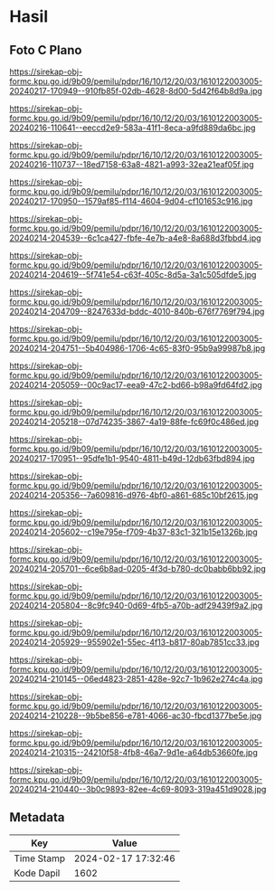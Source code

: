# Hasil

## Foto C Plano

https://sirekap-obj-formc.kpu.go.id/9b09/pemilu/pdpr/16/10/12/20/03/1610122003005-20240217-170949--910fb85f-02db-4628-8d00-5d42f64b8d9a.jpg

https://sirekap-obj-formc.kpu.go.id/9b09/pemilu/pdpr/16/10/12/20/03/1610122003005-20240216-110641--eeccd2e9-583a-41f1-8eca-a9fd889da6bc.jpg

https://sirekap-obj-formc.kpu.go.id/9b09/pemilu/pdpr/16/10/12/20/03/1610122003005-20240216-110737--18ed7158-63a8-4821-a993-32ea21eaf05f.jpg

https://sirekap-obj-formc.kpu.go.id/9b09/pemilu/pdpr/16/10/12/20/03/1610122003005-20240217-170950--1579af85-f114-4604-9d04-cf101653c916.jpg

https://sirekap-obj-formc.kpu.go.id/9b09/pemilu/pdpr/16/10/12/20/03/1610122003005-20240214-204539--6c1ca427-fbfe-4e7b-a4e8-8a688d3fbbd4.jpg

https://sirekap-obj-formc.kpu.go.id/9b09/pemilu/pdpr/16/10/12/20/03/1610122003005-20240214-204619--5f741e54-c63f-405c-8d5a-3a1c505dfde5.jpg

https://sirekap-obj-formc.kpu.go.id/9b09/pemilu/pdpr/16/10/12/20/03/1610122003005-20240214-204709--8247633d-bddc-4010-840b-676f7769f794.jpg

https://sirekap-obj-formc.kpu.go.id/9b09/pemilu/pdpr/16/10/12/20/03/1610122003005-20240214-204751--5b404986-1706-4c65-83f0-95b9a99987b8.jpg

https://sirekap-obj-formc.kpu.go.id/9b09/pemilu/pdpr/16/10/12/20/03/1610122003005-20240214-205059--00c9ac17-eea9-47c2-bd66-b98a9fd64fd2.jpg

https://sirekap-obj-formc.kpu.go.id/9b09/pemilu/pdpr/16/10/12/20/03/1610122003005-20240214-205218--07d74235-3867-4a19-88fe-fc69f0c486ed.jpg

https://sirekap-obj-formc.kpu.go.id/9b09/pemilu/pdpr/16/10/12/20/03/1610122003005-20240217-170951--95dfe1b1-9540-4811-b49d-12db63fbd894.jpg

https://sirekap-obj-formc.kpu.go.id/9b09/pemilu/pdpr/16/10/12/20/03/1610122003005-20240214-205356--7a609816-d976-4bf0-a861-685c10bf2615.jpg

https://sirekap-obj-formc.kpu.go.id/9b09/pemilu/pdpr/16/10/12/20/03/1610122003005-20240214-205602--c19e795e-f709-4b37-83c1-321b15e1326b.jpg

https://sirekap-obj-formc.kpu.go.id/9b09/pemilu/pdpr/16/10/12/20/03/1610122003005-20240214-205701--6ce6b8ad-0205-4f3d-b780-dc0babb6bb92.jpg

https://sirekap-obj-formc.kpu.go.id/9b09/pemilu/pdpr/16/10/12/20/03/1610122003005-20240214-205804--8c9fc940-0d69-4fb5-a70b-adf29439f9a2.jpg

https://sirekap-obj-formc.kpu.go.id/9b09/pemilu/pdpr/16/10/12/20/03/1610122003005-20240214-205929--955902e1-55ec-4f13-b817-80ab7851cc33.jpg

https://sirekap-obj-formc.kpu.go.id/9b09/pemilu/pdpr/16/10/12/20/03/1610122003005-20240214-210145--06ed4823-2851-428e-92c7-1b962e274c4a.jpg

https://sirekap-obj-formc.kpu.go.id/9b09/pemilu/pdpr/16/10/12/20/03/1610122003005-20240214-210228--9b5be856-e781-4066-ac30-fbcd1377be5e.jpg

https://sirekap-obj-formc.kpu.go.id/9b09/pemilu/pdpr/16/10/12/20/03/1610122003005-20240214-210315--24210f58-4fb8-46a7-9d1e-a64db53660fe.jpg

https://sirekap-obj-formc.kpu.go.id/9b09/pemilu/pdpr/16/10/12/20/03/1610122003005-20240214-210440--3b0c9893-82ee-4c69-8093-319a451d9028.jpg


## Metadata

| Key        | Value               |
| ---------- | ------------------- |
| Time Stamp | 2024-02-17 17:32:46 |
| Kode Dapil | 1602                |



